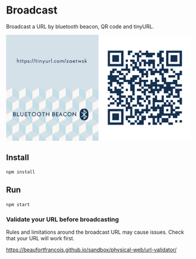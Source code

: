 # Broadcast
Broadcast a URL by bluetooth beacon, QR code and tinyURL.

![alt text](https://raw.githubusercontent.com/whiteswift/broadcast/master/assets/images/broadcast_screen.png "Broadcast page")

## Install

`npm install`

## Run

`npm start`

### Validate your URL before broadcasting

Rules and limitations around the broadcast URL may cause issues. Check that your URL will work first.

https://beaufortfrancois.github.io/sandbox/physical-web/url-validator/
